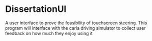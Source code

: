 # DissertationUI
A user interface to prove the feasibility of touchscreen steering. This program will interface with the carla driving simulator to collect user feedback on how much they enjoy using it
